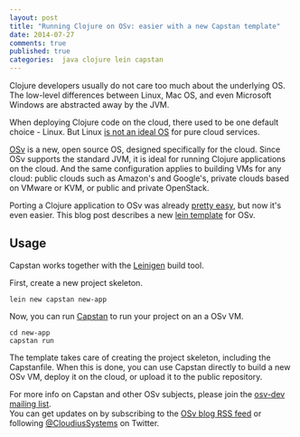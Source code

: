```yaml
---
layout: post
title: "Running Clojure on OSv: easier with a new Capstan template"
date: 2014-07-27
comments: true
published: true
categories:  java clojure lein capstan
---
```


Clojure developers usually do not care too much about the underlying OS.
The low-level differences between Linux, Mac OS, and even Microsoft Windows are abstracted away by the JVM.

When deploying Clojure code on the cloud, there used to be one default choice - Linux.
But Linux
[is not an ideal OS](http://osv.io/blog/blog/2014/07/21/generic-os-is-dead/)
for pure cloud services.

[OSv](https://github.com/cloudius-systems/osv) is a new, open source OS, designed specifically for the cloud.  Since OSv supports the standard JVM, it is ideal for running Clojure applications on the cloud.  And the same configuration applies to building VMs for any cloud: public clouds such as Amazon's and Google's, private clouds based on VMware or KVM, or public and private OpenStack.

Porting a Clojure application to OSv was already
[pretty easy](http://osv.io/blog/blog/2014/04/22/riemann-on-osv/), but
now it's even easier.  This blog post describes a new [lein template](https://github.com/tzach/capstan-lein-plugin) for OSv.
<!-- more -->

## Usage

Capstan works together with the [Leinigen](http://leiningen.org/) build tool.

First, create a new project skeleton.
```
lein new capstan new-app
```

Now, you can run [Capstan](https://github.com/cloudius-systems/capstan) to 
run your project on an a OSv VM.

```
cd new-app
capstan run
```

The template takes care of creating the project skeleton, including the Capstanfile.  When this is done, you can use Capstan directly to build a new OSv VM, deploy it on the cloud, or upload it to the public repository.

<script type="text/javascript" src="https://asciinema.org/a/11068.js"
id="asciicast-11068" async="" data-speed="2" data-autoplay="1"
ata-size="medium"></script></p>


For more info on Capstan and other OSv subjects, please join
the
[osv-dev mailing list](https://groups.google.com/forum/#!forum/osv-dev).  
You can get updates on by subscribing to the [OSv blog RSS feed](http://osv.io/blog/atom.xml) or following [@CloudiusSystems](https://twitter.com/CloudiusSystems) on Twitter.
